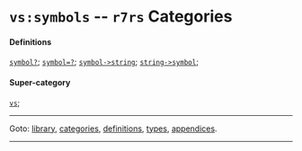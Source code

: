 

<a id='category__r7rs__vs_3a_symbols'></a>

# `vs:symbols` -- `r7rs` Categories


#### Definitions

[`symbol?`](../../r7rs/definitions/symbol_3f.md#definition__r7rs__symbol_3f);
[`symbol=?`](../../r7rs/definitions/symbol_3d_3f.md#definition__r7rs__symbol_3d_3f);
[`symbol->string`](../../r7rs/definitions/symbol-_3e_string.md#definition__r7rs__symbol-_3e_string);
[`string->symbol`](../../r7rs/definitions/string-_3e_symbol.md#definition__r7rs__string-_3e_symbol);


#### Super-category

[`vs`](../../r7rs/categories/vs.md#category__r7rs__vs);

----

Goto: [library](../../r7rs/_index.md#library__r7rs), [categories](../../r7rs/categories/_index.md#toc__r7rs__categories), [definitions](../../r7rs/definitions/_index.md#toc__r7rs__definitions), [types](../../r7rs/types/_index.md#toc__r7rs__types), [appendices](../../r7rs/appendices/_index.md#toc__r7rs__appendices).

----


